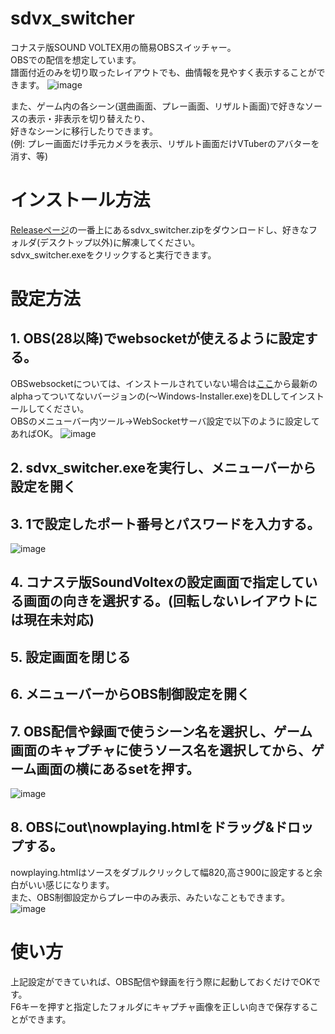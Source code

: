 # sdvx_switcher
コナステ版SOUND VOLTEX用の簡易OBSスイッチャー。  
OBSでの配信を想定しています。  
譜面付近のみを切り取ったレイアウトでも、曲情報を見やすく表示することができます。
![image](https://github.com/dj-kata/sdvx_switcher/assets/61326119/d031d2e8-e1f6-439d-b64b-a5a9baef8638)

また、ゲーム内の各シーン(選曲画面、プレー画面、リザルト画面)で好きなソースの表示・非表示を切り替えたり、  
好きなシーンに移行したりできます。  
(例: プレー画面だけ手元カメラを表示、リザルト画面だけVTuberのアバターを消す、等)

# インストール方法
[Releaseページ](https://github.com/dj-kata/sdvx_switcher/releases)の一番上にあるsdvx_switcher.zipをダウンロードし、好きなフォルダ(デスクトップ以外)に解凍してください。  
sdvx_switcher.exeをクリックすると実行できます。

# 設定方法
## 1. OBS(28以降)でwebsocketが使えるように設定する。
OBSwebsocketについては、インストールされていない場合は[ここ](https://github.com/obsproject/obs-websocket/releases)から最新のalphaってついてないバージョンの(～Windows-Installer.exe)をDLしてインストールしてください。  
OBSのメニューバー内ツール→WebSocketサーバ設定で以下のように設定してあればOK。
![image](https://github.com/dj-kata/sdvx_switcher/assets/61326119/5ee16668-8b8a-4b13-91c8-8a3fff312e5d)

## 2. sdvx_switcher.exeを実行し、メニューバーから設定を開く
## 3. 1で設定したポート番号とパスワードを入力する。
![image](https://github.com/dj-kata/sdvx_switcher/assets/61326119/48cdc815-3259-4ede-8f40-6263259fe4d8)
## 4. コナステ版SoundVoltexの設定画面で指定している画面の向きを選択する。(回転しないレイアウトには現在未対応)
## 5. 設定画面を閉じる
## 6. メニューバーからOBS制御設定を開く
## 7. OBS配信や録画で使うシーン名を選択し、ゲーム画面のキャプチャに使うソース名を選択してから、ゲーム画面の横にあるsetを押す。
![image](https://github.com/dj-kata/sdvx_switcher/assets/61326119/4252eb9a-7202-4f26-931f-397b14354ee9)
## 8. OBSにout\nowplaying.htmlをドラッグ&ドロップする。
nowplaying.htmlはソースをダブルクリックして幅820,高さ900に設定すると余白がいい感じになります。  
また、OBS制御設定からプレー中のみ表示、みたいなこともできます。
![image](https://github.com/dj-kata/sdvx_switcher/assets/61326119/0b8e3b89-7ac4-4048-88f2-f56cbd97374a)

# 使い方
上記設定ができていれば、OBS配信や録画を行う際に起動しておくだけでOKです。  
F6キーを押すと指定したフォルダにキャプチャ画像を正しい向きで保存することができます。